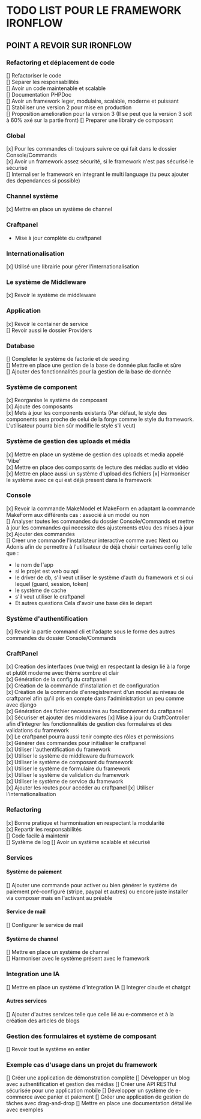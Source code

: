 # TODO LIST POUR LE FRAMEWORK IRONFLOW

## POINT A REVOIR SUR IRONFLOW

### Refactoring et déplacement de code

[] Refactoriser le code  
[] Separer les responsabilités  
[] Avoir un code maintenable et scalable  
[] Documentation PHPDoc  
[] Avoir un framework leger, modulaire, scalable, moderne et puissant  
[] Stabiliser une version 2 pour mise en production  
[] Proposition amelioration pour la version 3 (Il se peut que la version 3 soit à 60% axé sur la partie front)
[] Preparer une librairy de composant  

### Global

[x] Pour les commandes cli toujours suivre ce qui fait dans le dossier Console/Commands  
[x] Avoir un framework assez sécurité, si le framework n'est pas sécurisé le sécurisé  
[] Internaliser le framework en integrant le multi language (tu peux ajouter des dependances si possible)

### Channel système

[x] Mettre en place un système de channel  

### Craftpanel

- Mise à jour complète du craftpanel  

### Internationalisation

[x] Utilisé une librairie pour gérer l'internationalisation

### Le système de Middleware

[x] Revoir le système de middleware

### Application

[x] Revoir le container de service  
[] Revoir aussi le dossier Providers

### Database

[] Completer le système de factorie et de seeding  
[] Mettre en place une gestion de la base de donnée plus facile et sûre  
[] Ajouter des fonctionnalités pour la gestion de la base de donnée  

### Système de component

[x] Reorganise le système de composant  
[x] Ajoute des composants  
[x] Mets à jour les components existants (Par défaut, le style des components sera proche de celui de la forge comme le style du framework. L'utilisateur pourra bien sûr modifie le style s'il veut)

### Système de gestion des uploads et média

[x] Mettre en place un système de gestion des uploads et media appelé 'Vibe'  
[x] Mettre en place des composants de lecture des médias audio et vidéo  
[x] Mettre en place aussi un système d'upload des fichiers
[x] Harmoniser le système avec ce qui est déjà present dans le framework

### Console

[x] Revoir la commande MakeModel et MakeForm en adaptant la commande MakeForm aux différents cas : associé à un model ou non  
[] Analyser toutes les commandes du dossier Console/Commands et mettre à jour les commandes qui necessite des ajustements et/ou des mises à jour
[x] Ajouter des commandes  
[] Creer une commande l'installateur interactive comme avec Next ou Adonis afin de permettre à l'utilisateur de déjà choisir certaines config telle que :

- le nom de l'app
- si le projet est web ou api
- le driver de db, s'il veut utiliser le système d'auth du framework et si oui lequel (guard, session, token)
- le système de cache
- s'il veut utiliser le craftpanel
- Et autres questions
  Cela d'avoir une base dès le depart

### Système d'authentification

[x] Revoir la partie command cli et l'adapte sous le forme des autres commandes du dossier Console/Commands

### CraftPanel

[x] Creation des interfaces (vue twig) en respectant la design lié à la forge et plutôt moderne avec thème sombre et clair  
[x] Génération de la config du craftpanel  
[x] Création de la commande d'installation et de configuration  
[x] Création de la commande d'enregistrement d'un model au niveau de craftpanel afin qu'il pris en compte dans l'administration un peu comme avec django  
[x] Génération des fichier necessaires au fonctionnement du craftpanel  
[x] Sécuriser et ajouter des middlewares
[x] Mise à jour du CraftController afin d'integrer les fonctionnalités de gestion des formulaires et des validations du framework  
[x] Le craftpanel pourra aussi tenir compte des rôles et permissions  
[x] Générer des commandes pour initialiser le craftpanel  
[x] Utiliser l'authentification du framework  
[x] Utiliser le système de middleware du framework  
[x] Utiliser le système de composant du framework  
[x] Utiliser le système de formulaire du framework  
[x] Utiliser le système de validation du framework  
[x] Utiliser le système de service du framework  
[x] Ajouter les routes pour accéder au craftpanel
[x] Utiliser l'internationalisation

### Refactoring

[x] Bonne pratique et harmonisation en respectant la modularité  
[x] Repartir les responsabilités  
[] Code facile à maintenir  
[] Système de log
[] Avoir un système scalable et sécurisé

### Services

#### Système de paiement

[] Ajouter une commande pour activer ou bien générer le système de paiement pré-configuré (stripe, paypal et autres) ou encore juste installer via composer mais en l'activant au préable

#### Service de mail

[] Configurer le service de mail

#### Système de channel

[] Mettre en place un système de channel  
[] Harmoniser avec le système présent avec le framework

### Integration une IA

[] Mettre en place un système d'integration IA
[] Integrer claude et chatgpt

#### Autres services

[] Ajouter d'autres services telle que celle lié au e-commerce et à la création des articles de blogs

### Gestion des formulaires et système de composant
[] Revoir tout le système en entier  

### Exemple cas d'usage dans un projet du framework

[] Créer une application de démonstration complète
[] Développer un blog avec authentification et gestion des médias
[] Créer une API RESTful sécurisée pour une application mobile
[] Développer un système de e-commerce avec panier et paiement
[] Créer une application de gestion de tâches avec drag-and-drop
[] Mettre en place une documentation détaillée avec exemples
